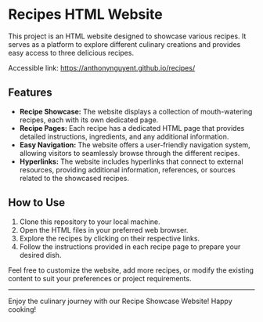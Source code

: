 # Recipes HTML Website

This project is an HTML website designed to showcase various recipes. It serves as a platform to explore different culinary creations and provides easy access to three delicious recipes.

Accessible link: https://anthonynguyent.github.io/recipes/ 

## Features

- **Recipe Showcase:** The website displays a collection of mouth-watering recipes, each with its own dedicated page.
- **Recipe Pages:** Each recipe has a dedicated HTML page that provides detailed instructions, ingredients, and any additional information.
- **Easy Navigation:** The website offers a user-friendly navigation system, allowing visitors to seamlessly browse through the different recipes.
- **Hyperlinks:** The website includes hyperlinks that connect to external resources, providing additional information, references, or sources related to the showcased recipes.

## How to Use

1. Clone this repository to your local machine.
2. Open the HTML files in your preferred web browser.
3. Explore the recipes by clicking on their respective links.
4. Follow the instructions provided in each recipe page to prepare your desired dish.

Feel free to customize the website, add more recipes, or modify the existing content to suit your preferences or project requirements.

---

Enjoy the culinary journey with our Recipe Showcase Website! Happy cooking!